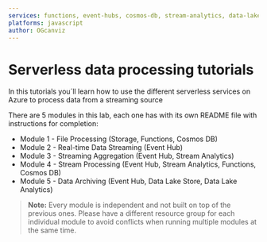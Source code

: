 ```yaml
---
services: functions, event-hubs, cosmos-db, stream-analytics, data-lake-analytics, storage
platforms: javascript
author: OGcanviz
---
```


# Serverless data processing tutorials 

In this tutorials you´ll learn how to use the different serverless services on Azure to process data from a streaming source

There are 5 modules in this lab, each one has with its own README file with instructions for completion:  

- Module 1 - File Processing (Storage, Functions, Cosmos DB)
- Module 2 - Real-time Data Streaming (Event Hub)
- Module 3 - Streaming Aggregation (Event Hub, Stream Analytics)
- Module 4 - Stream Processing (Event Hub, Stream Analytics, Functions, Cosmos DB)
- Module 5 - Data Archiving (Event Hub, Data Lake Store, Data Lake Analytics)

> **Note:** Every module is independent and not built on top of the previous ones. Please have a different resource group for each individual module to avoid conflicts when running multiple modules at the same time.
> 